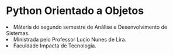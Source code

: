 
<h1>
  Python Orientado a Objetos
</h1>
<li>
   Máteria do segundo semestre de Análise e Desenvolvimento de Sistemas.
</li>
<li>
   Ministrada pelo Professor Lucio Nunes de Lira.
</li>
<li>
  Faculdade Impacta de Tecnologia.
</li>
